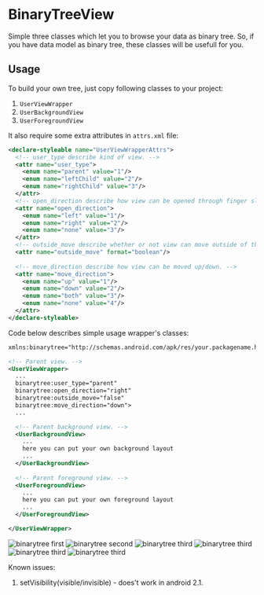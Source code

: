 BinaryTreeView
==============

Simple three classes which let you to browse your data as binary tree. So, if you have data model as binary tree, 
these classes will be usefull for you.

Usage
-------------------------

To build your own tree, just copy following classes to your project:
  1. ```UserViewWrapper```
  2. ```UserBackgroundView``` 
  3. ```UserForegroundView```

It also require some extra attributes in ```attrs.xml``` file:
```xml    
<declare-styleable name="UserViewWrapperAttrs">
  <!-- user_type describe kind of view. -->
  <attr name="user_type">
    <enum name="parent" value="1"/>
    <enum name="leftChild" value="2"/>
    <enum name="rightChild" value="3"/>
  </attr>
  <!-- open_direction describe how view can be opened through finger slide. -->
  <attr name="open_direction">
    <enum name="left" value="1"/>
    <enum name="right" value="2"/>
    <enum name="none" value="3"/>
  </attr>
  <!-- outside_move describe whether or not view can move outside of the screen. -->
  <attr name="outside_move" format="boolean"/>
  
  <!-- move_direction describe how view can be moved up/down. -->
  <attr name="move_direction">
    <enum name="up" value="1"/>
    <enum name="down" value="2"/>
    <enum name="both" value="3"/>
    <enum name="none" value="4"/>
  </attr>
</declare-styleable>
```

Code below describes simple usage wrapper's classes:
```xml
xmlns:binarytree="http://schemas.android.com/apk/res/your.packagename.here"

<!-- Parent view. -->
<UserViewWrapper>
  ...
  binarytree:user_type="parent"
  binarytree:open_direction="right"
  binarytree:outside_move="false"
  binarytree:move_direction="down">
  ...

  <!-- Parent background view. -->
  <UserBackgroundView>
    ...
    here you can put your own background layout
    ...
  </UserBackgroundView>
  
  <!-- Parent foreground view. -->
  <UserForegroundView>
    ...
    here you can put your own foreground layout
    ...
  </UserForegroundView>

</UserViewWrapper>
```
        
![binarytree first](https://raw.github.com/jmodrako/BinaryTreeView/master/img/first.png)
![binarytree second](https://raw.github.com/jmodrako/BinaryTreeView/master/img/second.png)
![binarytree third](https://raw.github.com/jmodrako/BinaryTreeView/master/img/third.png)
![binarytree third](https://raw.github.com/jmodrako/BinaryTreeView/master/img/four.png)
![binarytree third](https://raw.github.com/jmodrako/BinaryTreeView/master/img/five.png)
![binarytree third](https://raw.github.com/jmodrako/BinaryTreeView/master/img/six.png)

Known issues:
1. setVisibility(visible/invisible) - does't work in android 2.1.
